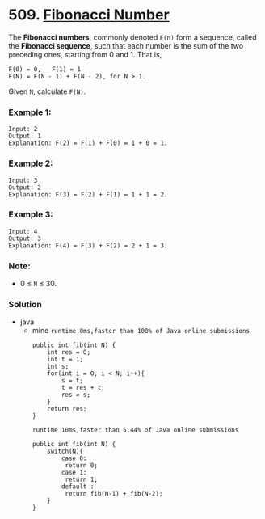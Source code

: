 # 509. [Fibonacci Number](https://leetcode.com/problems/fibonacci-number/)

The **Fibonacci numbers**, commonly denoted `F(n)` form a sequence, called the **Fibonacci sequence**, such that each number is the sum of the two preceding ones, starting from 0 and 1. That is,
```
F(0) = 0,   F(1) = 1
F(N) = F(N - 1) + F(N - 2), for N > 1.
```

Given `N`, calculate `F(N)`.

 

### Example 1:
    Input: 2
    Output: 1
    Explanation: F(2) = F(1) + F(0) = 1 + 0 = 1.

### Example 2:
    Input: 3
    Output: 2
    Explanation: F(3) = F(2) + F(1) = 1 + 1 = 2.

### Example 3:
    Input: 4
    Output: 3
    Explanation: F(4) = F(3) + F(2) = 2 + 1 = 3.
 

### Note:
* 0 ≤ `N` ≤ 30.


### Solution

* java
  * mine
    `runtime 0ms,faster than 100% of Java online submissions`
    ```
    public int fib(int N) {
        int res = 0;
        int t = 1;
        int s;
        for(int i = 0; i < N; i++){
            s = t;
            t = res + t;
            res = s;
        }
        return res;
    }
    ```
    `runtime 10ms,faster than 5.44% of Java online submissions`
    ```
    public int fib(int N) {
        switch(N){
            case 0:
             return 0;
            case 1:
             return 1;
            default :
             return fib(N-1) + fib(N-2);
        }
    }
    ```

